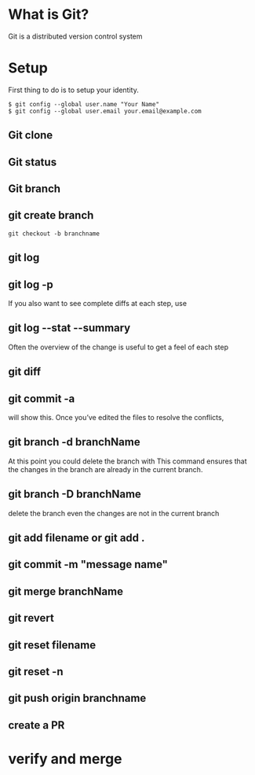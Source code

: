 # What is Git?
Git is a distributed version control system

# Setup
First thing to do is to setup your identity.

```
$ git config --global user.name "Your Name"
$ git config --global user.email your.email@example.com
```

## Git clone

## Git status

## Git branch

## git create branch  
``` git checkout -b branchname ```

## git log

## git log -p

If you also want to see complete diffs at each step, use

##  git log --stat --summary

Often the overview of the change is useful to get a feel of each step

## git diff

## git commit -a
will show this. Once you’ve edited the files to resolve the conflicts,

## git branch -d branchName

At this point you could delete the  branch with
This command ensures that the changes in the branch are already in the current branch.


##  git branch -D branchName

delete the branch even the changes are not in the current branch

## git add filename or git add .

## git commit -m "message name"

## git merge branchName

## git revert

## git reset filename

## git reset -n 

## git push origin branchname

## create a PR

# verify and merge





